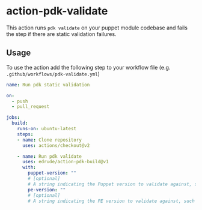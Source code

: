 # action-pdk-validate

This action runs `pdk validate` on your puppet module codebase and fails the step if there are static validation failures.

## Usage

To use the action add the following step to your workflow file (e.g. `.github/workflows/pdk-validate.yml`)

```yaml
name: Run pdk static validation

on:
  - push
  - pull_request

jobs:
  build:
    runs-on: ubuntu-latest
    steps:
    - name: Clone repository
      uses: actions/checkout@v2

    - name: Run pdk validate
      uses: edrude/action-pdk-build@v1
      with:
        puppet-version: ""
        # [optional]
        # A string indicating the Puppet version to validate against, such as "5.4.2" or "5.5".
        pe-version: ""
        # [optional]
        # A string indicating the PE version to validate against, such as "2017.3.5" or "2018.1".
```
